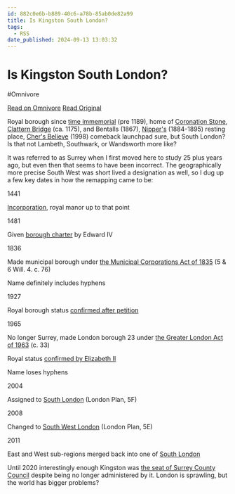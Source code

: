 ```yaml
---
id: 882c0e6b-b889-40c6-a78b-85ab0de82a99
title: Is Kingston South London?
tags:
  - RSS
date_published: 2024-09-13 13:03:32
---
```


# Is Kingston South London?
#Omnivore

[Read on Omnivore](https://omnivore.app/me/is-kingston-south-london-191eda07c81)
[Read Original](https://thewhodidthis.com/is-kingston-south-london/)



 Royal borough since [time immemorial](https:&#x2F;&#x2F;www.legislation.gov.uk&#x2F;ukpga&#x2F;Will4&#x2F;2-3&#x2F;71) (pre 1189), home of [Coronation Stone](https:&#x2F;&#x2F;historicengland.org.uk&#x2F;listing&#x2F;the-list&#x2F;list-entry&#x2F;1080066), [Clattern Bridge](https:&#x2F;&#x2F;historicengland.org.uk&#x2F;listing&#x2F;the-list&#x2F;list-entry&#x2F;1002021) (ca. 1175), and Bentalls (1867), [Nipper&#39;s](https:&#x2F;&#x2F;www.mcsweeneys.net&#x2F;articles&#x2F;his-masters-voice) (1884-1895) resting place, [Cher&#39;s Believe](https:&#x2F;&#x2F;www.soundonsound.com&#x2F;techniques&#x2F;recording-cher-believe) (1998) comeback launchpad sure, but South London? Is that not Lambeth, Southwark, or Wandsworth more like?

 It was referred to as Surrey when I first moved here to study 25 plus years ago, but even then that seems to have been incorrect. The geographically more precise South West was short lived a designation as well, so I dug up a few key dates in how the remapping came to be:

 1441

[Incorporation](https:&#x2F;&#x2F;www.british-history.ac.uk&#x2F;vch&#x2F;surrey&#x2F;vol3&#x2F;pp487-501), royal manor up to that point

 1481

 Given [borough charter](https:&#x2F;&#x2F;en.wikipedia.org&#x2F;wiki&#x2F;Timeline%5Fof%5FLondon#The%5F11th%5Fto%5F15th%5Fcenturies) by Edward IV

 1836

 Made municipal borough under [the Municipal Corporations Act of 1835](https:&#x2F;&#x2F;archive.org&#x2F;details&#x2F;statutesunitedk35britgoog&#x2F;page&#x2F;460&#x2F;mode&#x2F;2up) (5 &amp; 6 Will. 4\. c. 76)

 Name definitely includes hyphens

 1927

 Royal borough status [confirmed after petition](https:&#x2F;&#x2F;www.thetimes.com&#x2F;tto&#x2F;archive&#x2F;article&#x2F;1927-10-27&#x2F;14&#x2F;13.html#start%3D1927-10-27%26end%3D1927-10-28%26terms%3Dkingston-upon-thames%26back%3D&#x2F;tto&#x2F;archive&#x2F;find&#x2F;kingston-upon-thames&#x2F;w:1927-10-27%7E1927-10-28&#x2F;1%26next%3D&#x2F;tto&#x2F;archive&#x2F;frame&#x2F;goto&#x2F;kingston-upon-thames&#x2F;w:1927-10-27%7E1927-10-28&#x2F;2) 

 1965

 No longer Surrey, made London borough 23 under [the Greater London Act of 1963](https:&#x2F;&#x2F;www.legislation.gov.uk&#x2F;en&#x2F;ukpga&#x2F;1963&#x2F;33&#x2F;schedule&#x2F;1&#x2F;part&#x2F;I&#x2F;crossheading&#x2F;areas-etc-of-the-london-boroughs&#x2F;enacted#tgp1-tbl1-tbd1-tr23-tc2) (c. 33)

 Royal status [confirmed by Elizabeth II](https:&#x2F;&#x2F;discovery.nationalarchives.gov.uk&#x2F;details&#x2F;r&#x2F;c03c0765-8c1d-4794-8936-954f7343ace7) 

 Name loses hyphens

 2004

 Assigned to [South London](https:&#x2F;&#x2F;www.london.gov.uk&#x2F;programmes-strategies&#x2F;planning&#x2F;london-plan&#x2F;past-versions-and-alterations-london-plan&#x2F;london-plan-2004) (London Plan, 5F)

 2008

 Changed to [South West London](https:&#x2F;&#x2F;www.london.gov.uk&#x2F;programmes-strategies&#x2F;planning&#x2F;london-plan&#x2F;past-versions-and-alterations-london-plan&#x2F;london-plan-2008-consolidated-alterations-2004) (London Plan, 5E)

 2011

 East and West sub-regions merged back into one of [South London](https:&#x2F;&#x2F;en.wikipedia.org&#x2F;wiki&#x2F;South%5FLondon) 

 Until 2020 interestingly enough Kingston was [the seat of Surrey County Council](https:&#x2F;&#x2F;en.wikipedia.org&#x2F;wiki&#x2F;County%5FHall,%5FKingston%5Fupon%5FThames) despite being no longer administered by it. London is sprawling, but the world has bigger problems?